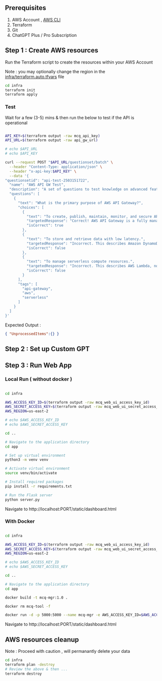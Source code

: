 
## Prerequisites

1. AWS Account ,  [AWS CLI](https://docs.aws.amazon.com/cli/latest/userguide/getting-started-install.html) 
2. Terraform 
3. Git 
4. ChatGPT Plus / Pro Subscription 

## Step 1 : Create AWS resources

Run the Terraform script to create the resources within your AWS Account

Note : you may optionally change the region in the [infra/terraform.auto.tfvars](./infra/terraform.auto.tfvars) file 

```sh
cd infra
terraform init
terraform apply
```

### Test

Wait for a few (3-5) mins & then run the below to test if the API is operational

```sh

API_KEY=$(terraform output -raw mcq_api_key)
API_URL=$(terraform output -raw api_gw_url)

# echo $API_URL
# echo $API_KEY

curl --request POST "$API_URL/questionset/batch" \
  --header "Content-Type: application/json" \
  --header "x-api-key:$API_KEY" \
  --data '{
"questionsetid": "api-test-2503151722",
  "name": "AWS API GW Test",
  "description": "A set of questions to test knowledge on advanced features and use cases of AWS API Gateway.",
  "questions": [    
    {
      "text": "What is the primary purpose of AWS API Gateway?",
      "choices": [
        {
          "text": "To create, publish, maintain, monitor, and secure APIs at any scale.",
          "targetedResponse": "Correct! AWS API Gateway is a fully managed service that makes it easy to create and manage APIs.",
          "isCorrect": true
        },
        {
          "text": "To store and retrieve data with low latency.",
          "targetedResponse": "Incorrect. This describes Amazon DynamoDB, not API Gateway.",
          "isCorrect": false
        },
        {
          "text": "To manage serverless compute resources.",
          "targetedResponse": "Incorrect. This describes AWS Lambda, not API Gateway.",
          "isCorrect": false
        }
      ],
      "tags": [
        "api-gateway",
        "aws",
        "serverless"
      ]
    }
  ]
}'
```

Expected Output :

```json
{ "UnprocessedItems":{} }
```

## Step 2 : Set up Custom GPT 






## Step 3 : Run Web App

### Local Run ( without docker )

```sh

cd infra

AWS_ACCESS_KEY_ID=$(terraform output -raw mcq_web_ui_access_key_id)
AWS_SECRET_ACCESS_KEY=$(terraform output -raw mcq_web_ui_secret_access_key)
AWS_REGION=us-east-2

# echo $AWS_ACCESS_KEY_ID
# echo $AWS_SECRET_ACCESS_KEY

cd ..

# Navigate to the application directory
cd app

# Set up virtual environment
python3 -m venv venv

# Activate virtual environment
source venv/bin/activate

# Install required packages
pip install -r requirements.txt

# Run the Flask server
python server.py
```

Navigate to http://localhost:PORT/static/dashboard.html


### With Docker 


```sh

cd infra

AWS_ACCESS_KEY_ID=$(terraform output -raw mcq_web_ui_access_key_id)
AWS_SECRET_ACCESS_KEY=$(terraform output -raw mcq_web_ui_secret_access_key)
AWS_REGION=us-east-2

# echo $AWS_ACCESS_KEY_ID
# echo $AWS_SECRET_ACCESS_KEY

cd ..

# Navigate to the application directory
cd app

docker build -t mcq-mgr:1.0 .

docker rm mcq-tool -f

docker run -d -p 5000:5000 --name mcq-mgr -e AWS_ACCESS_KEY_ID=$AWS_ACCESS_KEY_ID -e  AWS_SECRET_ACCESS_KEY=$AWS_SECRET_ACCESS_KEY -e AWS_REGION=$AWS_REGION mcq-mgr:1.0 

```

Navigate to http://localhost:PORT/static/dashboard.html


## AWS resources cleanup 

Note : Proceed with caution , will permanantly delete your data

```sh
cd infra
terraform plan -destroy 
# Review the above & then ...
terraform destroy
```